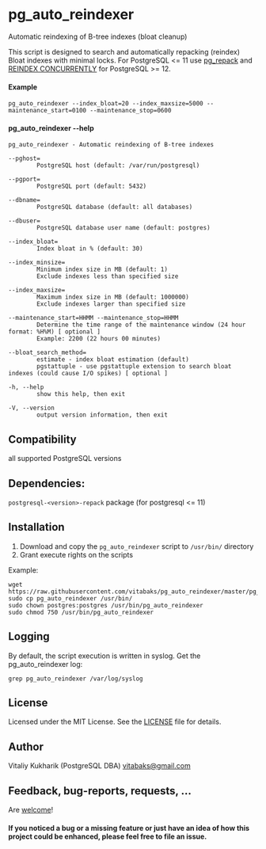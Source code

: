 # pg_auto_reindexer
 Automatic reindexing of B-tree indexes (bloat cleanup)

This script is designed to search and automatically repacking (reindex) Bloat indexes with minimal locks. For PostgreSQL <= 11 use [pg_repack](https://github.com/reorg/pg_repack) and [REINDEX CONCURRENTLY](https://www.postgresql.org/docs/current/sql-reindex.html#SQL-REINDEX-CONCURRENTLY) for PostgreSQL >= 12.

#### Example
```
pg_auto_reindexer --index_bloat=20 --index_maxsize=5000 --maintenance_start=0100 --maintenance_stop=0600
```

#### pg_auto_reindexer --help
```
pg_auto_reindexer - Automatic reindexing of B-tree indexes

--pghost=
        PostgreSQL host (default: /var/run/postgresql)

--pgport=
        PostgreSQL port (default: 5432)

--dbname=
        PostgreSQL database (default: all databases)

--dbuser=
        PostgreSQL database user name (default: postgres)

--index_bloat=
        Index bloat in % (default: 30)

--index_minsize=
        Minimum index size in MB (default: 1)
        Exclude indexes less than specified size

--index_maxsize=
        Maximum index size in MB (default: 1000000)
        Exclude indexes larger than specified size

--maintenance_start=HHMM --maintenance_stop=HHMM
        Determine the time range of the maintenance window (24 hour format: %H%M) [ optional ]
        Example: 2200 (22 hours 00 minutes)

--bloat_search_method=
        estimate - index bloat estimation (default)
        pgstattuple - use pgstattuple extension to search bloat indexes (could cause I/O spikes) [ optional ]

-h, --help
        show this help, then exit

-V, --version
        output version information, then exit
```

## Compatibility
all supported PostgreSQL versions


## Dependencies:
`postgresql-<version>-repack` package (for postgresql <= 11)


## Installation
1. Download and copy the `pg_auto_reindexer` script to `/usr/bin/` directory
2. Grant execute rights on the scripts

Example:
```
wget https://raw.githubusercontent.com/vitabaks/pg_auto_reindexer/master/pg_auto_reindexer
sudo cp pg_auto_reindexer /usr/bin/
sudo chown postgres:postgres /usr/bin/pg_auto_reindexer
sudo chmod 750 /usr/bin/pg_auto_reindexer
```

## Logging
By default, the script execution is written in syslog. Get the pg_auto_reindexer log:
```
grep pg_auto_reindexer /var/log/syslog
```

## License
Licensed under the MIT License. See the [LICENSE](./LICENSE) file for details.

## Author
Vitaliy Kukharik (PostgreSQL DBA) vitabaks@gmail.com

## Feedback, bug-reports, requests, ...
Are [welcome](https://github.com/vitabaks/pg_auto_reindexer/issues)!

#### If you noticed a bug or a missing feature or just have an idea of how this project could be enhanced, please feel free to file an issue.
